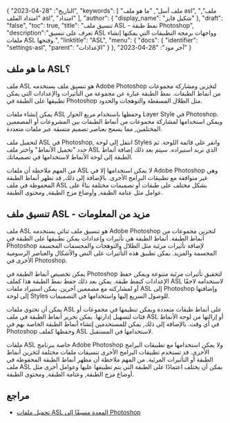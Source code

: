 {
"التاريخ": "28-04-2023",
  "keywords": [
"ملف أسل",
"ما هو ملف asl",
"ملف",
"امتداد الملف asl",
"امتداد"
],
  "author": {
"display_name": "شكيل فايز"
},
"draft": "false",
"toc": true,
"title": "تنسيق ملف ASL - نمط طبقة Photoshop",
  "description":"تعرف على تنسيق ASL وواجهات برمجة التطبيقات التي يمكنها إنشاء ملفات ASL وفتحها.",
"linktitle": "ASL",
  "menu": {
    "docs": {
      "identifier": "settings-asl",
"parent": "الإعدادات"
}
},
"آخر مود": "28-04-2023"
}

## ما هو ملف ASL؟

ملف ASL هو تنسيق ملف يستخدمه Adobe Photoshop لتخزين ومشاركة مجموعات من أنماط الطبقات. نمط الطبقة عبارة عن مجموعة من التأثيرات والإعدادات التي يمكن تطبيقها على الطبقة في Photoshop مثل الظلال المسقطة والتوهجات والحدود.

يمكن إنشاء ملفات ASL وحفظها باستخدام مربع الحوار Layer Style في Photoshop. ويمكن استخدامها لمشاركة مجموعات من أنماط الطبقات بين المشروعات أو المصممين المختلفين, مما يسمح بعناصر تصميم متسقة عبر ملفات متعددة.

لتحميل ملف ASL في Photoshop, انتقل إلى لوحة Styles وانقر على قائمة اللوحة. ثم حدد "تحميل الأنماط" واختر ملف ASL الذي تريد استيراده. سيتم بعد ذلك إضافة أنماط الطبقة إلى لوحة الأنماط لاستخدامها في تصميماتك.

من المهم ملاحظة أن ملفات ASL لا يمكن استخدامها إلا في Adobe Photoshop وهي غير متوافقة مع تطبيقات البرامج الأخرى. بالإضافة إلى ذلك, قد تظهر أنماط الطبقة المحفوظة في ملف ASL بشكل مختلف على طبقات أو تصميمات مختلفة بناءً على عوامل مثل عتامة الطبقة, وأوضاع مزج الطبقة, ومحتوى الطبقة.

## تنسيق ملف ASL - مزيد من المعلومات

ملف ASL هو تنسيق ملف ثنائي يستخدمه Adobe Photoshop لتخزين مجموعات من أنماط الطبقة. أنماط الطبقة هي تأثيرات وإعدادات يمكن تطبيقها على الطبقة في Photoshop لإضافة تأثيرات مرئية مثل الظلال والتوهجات والمجسمات المجسمة المجسمة والمزيد. يمكن تطبيق هذه التأثيرات على النص والأشكال والعناصر الرسومية الأخرى في Photoshop.

يمكن تخصيص أنماط الطبقة في Photoshop لتحقيق تأثيرات مرئية متنوعة ويمكن حفظ الإعدادات كنمط طبقة. يمكن بعد ذلك حفظ نمط الطبقة هذا كملف ASL لاستخدامه لاحقًا أو لمشاركته مع مصممين آخرين. يمكن استيراد ملفات ASL إلى Photoshop وإضافتها إلى لوحة Styles للوصول السريع إليها واستخدامها في التصميمات.

يمكن أن تحتوي ملفات ASL على أنماط طبقات متعددة ويمكن تنظيمها في مجموعات أو فئات لتسهيل إدارتها. يمكن تحرير أنماط الطبقة في ملف ASL أو إزالتها من لوحة الأنماط في أي وقت. بالإضافة إلى ذلك, يمكن للمستخدمين إنشاء أنماط الطبقة الخاصة بهم في Photoshop وحفظها كملف ASL لاستخدامها في المستقبل.

ملفات ASL خاصة ببرنامج Adobe Photoshop ولا يمكن استخدامها مع تطبيقات البرامج الأخرى. قد تستخدم تطبيقات البرامج الأخرى تنسيقات ملفات مختلفة لتخزين أنماط الطبقة أو التأثيرات المرئية. من المهم ملاحظة أن مظهر أنماط الطبقة المحفوظة في ملف ASL يمكن أن يختلف اعتمادًا على الطبقة التي يتم تطبيقها عليها وعوامل أخرى مثل أوضاع مزج الطبقة, وعتامة الطبقة, ومحتوى الطبقة.

## مراجع
* [تحميل ملفات ASL المعدة مسبقًا إلى Photoshop](https://community.adobe.com/t5/photoshop-ecosystem-discussions/loading-asl-preset-files-into-photoshop/td-p/10830311)

